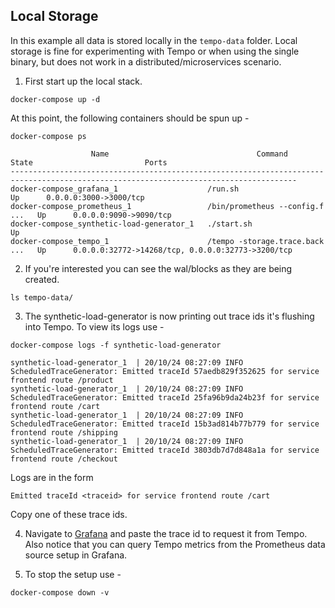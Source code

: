 ## Local Storage
In this example all data is stored locally in the `tempo-data` folder. Local storage is fine for experimenting with Tempo
or when using the single binary, but does not work in a distributed/microservices scenario.

1. First start up the local stack.

```console
docker-compose up -d
```

At this point, the following containers should be spun up -

```console
docker-compose ps
```
```
                  Name                                 Command               State                         Ports
--------------------------------------------------------------------------------------------------------------------------------------
docker-compose_grafana_1                    /run.sh                          Up      0.0.0.0:3000->3000/tcp
docker-compose_prometheus_1                 /bin/prometheus --config.f ...   Up      0.0.0.0:9090->9090/tcp
docker-compose_synthetic-load-generator_1   ./start.sh                       Up
docker-compose_tempo_1                      /tempo -storage.trace.back ...   Up      0.0.0.0:32772->14268/tcp, 0.0.0.0:32773->3200/tcp
```

2. If you're interested you can see the wal/blocks as they are being created.

```console
ls tempo-data/
```

3. The synthetic-load-generator is now printing out trace ids it's flushing into Tempo.  To view its logs use -

```console
docker-compose logs -f synthetic-load-generator
```
```
synthetic-load-generator_1  | 20/10/24 08:27:09 INFO ScheduledTraceGenerator: Emitted traceId 57aedb829f352625 for service frontend route /product
synthetic-load-generator_1  | 20/10/24 08:27:09 INFO ScheduledTraceGenerator: Emitted traceId 25fa96b9da24b23f for service frontend route /cart
synthetic-load-generator_1  | 20/10/24 08:27:09 INFO ScheduledTraceGenerator: Emitted traceId 15b3ad814b77b779 for service frontend route /shipping
synthetic-load-generator_1  | 20/10/24 08:27:09 INFO ScheduledTraceGenerator: Emitted traceId 3803db7d7d848a1a for service frontend route /checkout
```

Logs are in the form

```
Emitted traceId <traceid> for service frontend route /cart
```

Copy one of these trace ids.

4. Navigate to [Grafana](http://localhost:3000/explore) and paste the trace id to request it from Tempo.
Also notice that you can query Tempo metrics from the Prometheus data source setup in Grafana.

5. To stop the setup use -

```console
docker-compose down -v
```